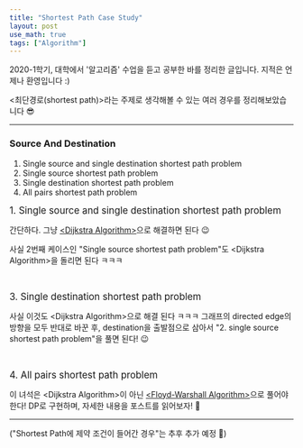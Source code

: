 ```yaml
---
title: "Shortest Path Case Study"
layout: post
use_math: true
tags: ["Algorithm"]
---
```




2020-1학기, 대학에서 '알고리즘' 수업을 듣고 공부한 바를 정리한 글입니다. 지적은 언제나 환영입니다 :)

\<최단경로(shortest path)\>라는 주제로 생각해볼 수 있는 여러 경우를 정리해보았습니다 😎

<hr/>

### Source And Destination

<div class="statement" markdown="1">

1. Single source and single destination shortest path problem
2. Single source shortest path problem
3. Single destination shortest path problem
4. All pairs shortest path problem

</div>

<big>1. Single source and single destination shortest path problem</big>

간단하다. 그냥 [\<Dijkstra Algorithm\>](https://bluehorn07.github.io/computer_science/2021/04/17/dijkstra-algorithm.html)으로 해결하면 된다 😉

사실 2번째 케이스인 "Single source shortest path problem"도 \<Dijkstra Algorithm\>을 돌리면 된다 ㅋㅋㅋ

<br/>

<big>3. Single destination shortest path problem</big>

사실 이것도 \<Dijkstra Algorithm\>으로 해결 된다 ㅋㅋㅋ 그래프의 directed edge의 방향을 모두 반대로 바꾼 후, destination을 출발점으로 삼아서 "2. single source shortest path problem"을 풀면 된다! 😉

<br/>

<big>4. All pairs shortest path problem</big>

이 녀석은 \<Dijkstra Algorithm\>이 아닌 [\<Floyd-Warshall Algorithm\>](https://bluehorn07.github.io/computer_science/2021/06/13/all-pairs-shortest-paths.html)으로 풀어야 한다! DP로 구현하며, 자세한 내용을 포스트를 읽어보자! 🎈

<hr/>

("Shortest Path에 제약 조건이 들어간 경우"는 추후 추가 예정 🎈)


